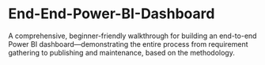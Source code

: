 # End-End-Power-BI-Dashboard
A comprehensive, beginner-friendly walkthrough for building an end-to-end Power BI dashboard—demonstrating the entire process from requirement gathering to publishing and maintenance, based on the methodology.
